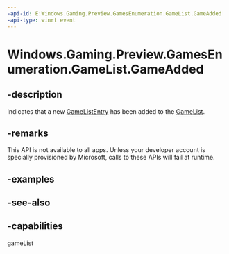 ```yaml
---
-api-id: E:Windows.Gaming.Preview.GamesEnumeration.GameList.GameAdded
-api-type: winrt event
---
```


<!-- Event syntax
static public event Windows.Gaming.Preview.GamesEnumeration.GameListChangedEventHandler GameAdded
-->

# Windows.Gaming.Preview.GamesEnumeration.GameList.GameAdded

## -description
Indicates that a new [GameListEntry](gamelistentry.md) has been added to the [GameList](gamelist.md).

## -remarks
This API is not available to all apps. Unless your developer account is specially provisioned by Microsoft, calls to these APIs will fail at runtime.

## -examples

## -see-also


## -capabilities
gameList
